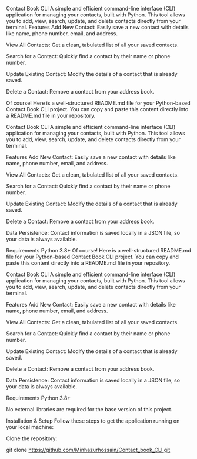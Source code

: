 Contact Book CLI
A simple and efficient command-line interface (CLI) application for managing your contacts, built with Python. This tool allows you to add, view, search, update, and delete contacts directly from your terminal.
Features
Add New Contact: Easily save a new contact with details like name, phone number, email, and address.

View All Contacts: Get a clean, tabulated list of all your saved contacts.

Search for a Contact: Quickly find a contact by their name or phone number.

Update Existing Contact: Modify the details of a contact that is already saved.

Delete a Contact: Remove a contact from your address book.

Of course! Here is a well-structured README.md file for your Python-based Contact Book CLI project. You can copy and paste this content directly into a README.md file in your repository.

Contact Book CLI
A simple and efficient command-line interface (CLI) application for managing your contacts, built with Python. This tool allows you to add, view, search, update, and delete contacts directly from your terminal.

Features
Add New Contact: Easily save a new contact with details like name, phone number, email, and address.

View All Contacts: Get a clean, tabulated list of all your saved contacts.

Search for a Contact: Quickly find a contact by their name or phone number.

Update Existing Contact: Modify the details of a contact that is already saved.

Delete a Contact: Remove a contact from your address book.

Data Persistence: Contact information is saved locally in a JSON file, so your data is always available.

Requirements
Python 3.8+
Of course! Here is a well-structured README.md file for your Python-based Contact Book CLI project. You can copy and paste this content directly into a README.md file in your repository.

Contact Book CLI
A simple and efficient command-line interface (CLI) application for managing your contacts, built with Python. This tool allows you to add, view, search, update, and delete contacts directly from your terminal.

Features
Add New Contact: Easily save a new contact with details like name, phone number, email, and address.

View All Contacts: Get a clean, tabulated list of all your saved contacts.

Search for a Contact: Quickly find a contact by their name or phone number.

Update Existing Contact: Modify the details of a contact that is already saved.

Delete a Contact: Remove a contact from your address book.

Data Persistence: Contact information is saved locally in a JSON file, so your data is always available.

Requirements
Python 3.8+

No external libraries are required for the base version of this project.

Installation & Setup
Follow these steps to get the application running on your local machine:

Clone the repository:

git clone https://github.com/Minhazurhossain/Contact_book_CLI.git
